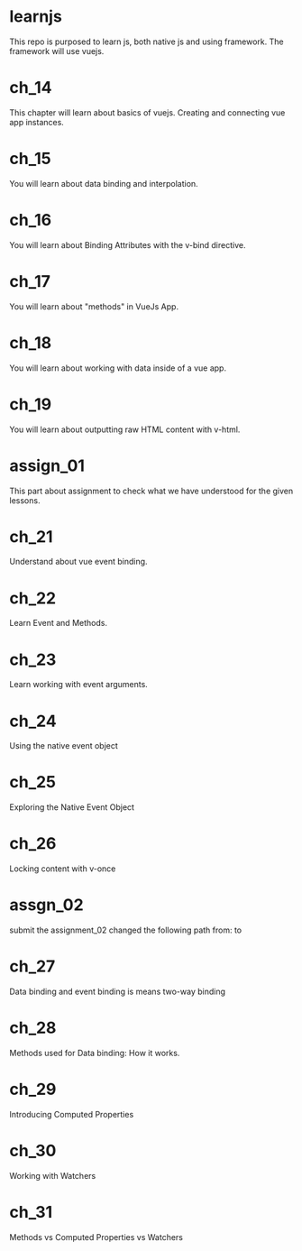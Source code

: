 # learnjs
This repo is purposed to learn js, both native js and using framework. The framework will use vuejs.

# ch_14
This chapter will learn about basics of vuejs. Creating and connecting vue app instances.

# ch_15
You will learn about data binding and interpolation.

# ch_16
You will learn about Binding Attributes with the v-bind directive.

# ch_17
You will learn about "methods" in VueJs App.

# ch_18
You will learn about working with data inside of a vue app.

# ch_19
You will learn about outputting raw HTML content with v-html.

# assign_01
This part about assignment to check what we have understood for the given lessons.

# ch_21
Understand about vue event binding.

# ch_22
Learn Event and Methods.

# ch_23
Learn working with event arguments.

# ch_24
Using the native event object

# ch_25
Exploring the Native Event Object

# ch_26
Locking content with v-once

# assgn_02
submit the assignment_02
changed the following path from: <script src="https://unpkg.com/vue@next" defer></script>
to <script src="https://unpkg.com/vue@3.4.9/dist/vue.global.js" defer></script>

# ch_27
Data binding and event binding is means two-way binding

# ch_28
Methods used for Data binding: How it works.

# ch_29
Introducing Computed Properties

# ch_30
Working with Watchers

# ch_31
Methods vs Computed Properties vs Watchers